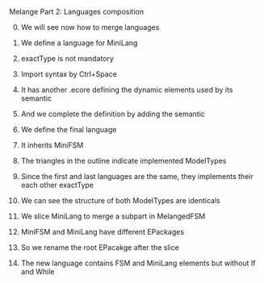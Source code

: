 Melange Part 2: Languages composition

0. We will see now how to merge languages

1. We define a language for MiniLang
2. exactType is not mandatory
3. Import syntax by Ctrl+Space
4. It has another .ecore defining the dynamic elements used by its semantic
5. And we complete the definition by adding the semantic

6. We define the final language
7. It inherits MiniFSM
8. The triangles in the outline indicate implemented ModelTypes 
9. Since the first and last languages are the same,
  they implements their each other exactType
10. We can see the structure of both ModelTypes are identicals

11. We slice MiniLang to merge a subpart in MelangedFSM
12. MiniFSM and MiniLang have different EPackages
13. So we rename the root EPacakge after the slice
14. The new language contains FSM and MiniLang elements but without If and While
